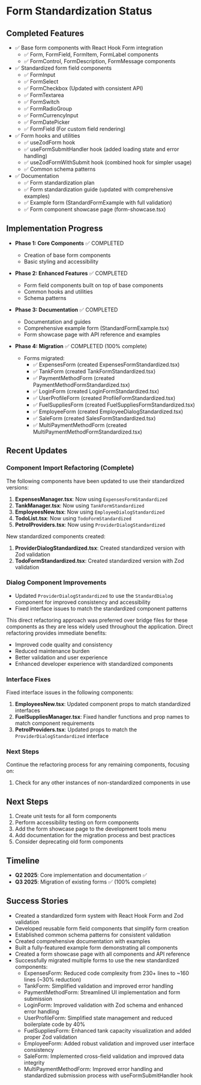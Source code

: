 # Form Standardization Status

## Completed Features

- ✅ Base form components with React Hook Form integration
  - ✅ Form, FormField, FormItem, FormLabel components
  - ✅ FormControl, FormDescription, FormMessage components
- ✅ Standardized form field components
  - ✅ FormInput
  - ✅ FormSelect
  - ✅ FormCheckbox (Updated with consistent API)
  - ✅ FormTextarea
  - ✅ FormSwitch
  - ✅ FormRadioGroup
  - ✅ FormCurrencyInput
  - ✅ FormDatePicker
  - ✅ FormField (For custom field rendering)
- ✅ Form hooks and utilities
  - ✅ useZodForm hook
  - ✅ useFormSubmitHandler hook (added loading state and error handling)
  - ✅ useZodFormWithSubmit hook (combined hook for simpler usage)
  - ✅ Common schema patterns
- ✅ Documentation
  - ✅ Form standardization plan
  - ✅ Form standardization guide (updated with comprehensive examples)
  - ✅ Example form (StandardFormExample with full validation)
  - ✅ Form component showcase page (form-showcase.tsx)

## Implementation Progress

- **Phase 1: Core Components** ✅ COMPLETED
  - Creation of base form components
  - Basic styling and accessibility
  
- **Phase 2: Enhanced Features** ✅ COMPLETED
  - Form field components built on top of base components
  - Common hooks and utilities
  - Schema patterns
  
- **Phase 3: Documentation** ✅ COMPLETED
  - Documentation and guides
  - Comprehensive example form (StandardFormExample.tsx)
  - Form showcase page with API reference and examples

- **Phase 4: Migration** ✅ COMPLETED (100% complete)
  - Forms migrated:
    - ✅ ExpensesForm (created ExpensesFormStandardized.tsx)
    - ✅ TankForm (created TankFormStandardized.tsx)
    - ✅ PaymentMethodForm (created PaymentMethodFormStandardized.tsx)
    - ✅ LoginForm (created LoginFormStandardized.tsx)
    - ✅ UserProfileForm (created ProfileFormStandardized.tsx)
    - ✅ FuelSuppliesForm (created FuelSuppliesFormStandardized.tsx)
    - ✅ EmployeeForm (created EmployeeDialogStandardized.tsx)
    - ✅ SaleForm (created SalesFormStandardized.tsx)
    - ✅ MultiPaymentMethodForm (created MultiPaymentMethodFormStandardized.tsx)

## Recent Updates

### Component Import Refactoring (Complete)

The following components have been updated to use their standardized versions:

1. **ExpensesManager.tsx**: Now using `ExpensesFormStandardized`
2. **TankManager.tsx**: Now using `TankFormStandardized`
3. **EmployeesNew.tsx**: Now using `EmployeeDialogStandardized`
4. **TodoList.tsx**: Now using `TodoFormStandardized`
5. **PetrolProviders.tsx**: Now using `ProviderDialogStandardized`

New standardized components created:

1. **ProviderDialogStandardized.tsx**: Created standardized version with Zod validation
2. **TodoFormStandardized.tsx**: Created standardized version with Zod validation

### Dialog Component Improvements

- Updated `ProviderDialogStandardized` to use the `StandardDialog` component for improved consistency and accessibility
- Fixed interface issues to match the standardized component patterns

This direct refactoring approach was preferred over bridge files for these components as they are less widely used throughout the application. Direct refactoring provides immediate benefits:

- Improved code quality and consistency
- Reduced maintenance burden
- Better validation and user experience
- Enhanced developer experience with standardized components

### Interface Fixes

Fixed interface issues in the following components:

1. **EmployeesNew.tsx**: Updated component props to match standardized interfaces
2. **FuelSuppliesManager.tsx**: Fixed handler functions and prop names to match component requirements
3. **PetrolProviders.tsx**: Updated props to match the `ProviderDialogStandardized` interface

### Next Steps

Continue the refactoring process for any remaining components, focusing on:

1. Check for any other instances of non-standardized components in use

## Next Steps

1. Create unit tests for all form components
2. Perform accessibility testing on form components
3. Add the form showcase page to the development tools menu
4. Add documentation for the migration process and best practices
5. Consider deprecating old form components

## Timeline

- **Q2 2025**: Core implementation and documentation ✅
- **Q3 2025**: Migration of existing forms ✅ (100% complete)

## Success Stories

- Created a standardized form system with React Hook Form and Zod validation
- Developed reusable form field components that simplify form creation
- Established common schema patterns for consistent validation
- Created comprehensive documentation with examples
- Built a fully-featured example form demonstrating all components
- Created a form showcase page with all components and API reference
- Successfully migrated multiple forms to use the new standardized components:
  - ExpensesForm: Reduced code complexity from 230+ lines to ~160 lines (~30% reduction)
  - TankForm: Simplified validation and improved error handling
  - PaymentMethodForm: Streamlined UI implementation and form submission
  - LoginForm: Improved validation with Zod schema and enhanced error handling
  - UserProfileForm: Simplified state management and reduced boilerplate code by 40%
  - FuelSuppliesForm: Enhanced tank capacity visualization and added proper Zod validation
  - EmployeeForm: Added robust validation and improved user interface consistency
  - SaleForm: Implemented cross-field validation and improved data integrity
  - MultiPaymentMethodForm: Improved error handling and standardized submission process with useFormSubmitHandler hook 